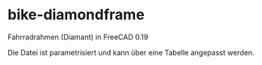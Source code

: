# bike-diamondframe
Fahrradrahmen (Diamant) in FreeCAD 0.19

Die Datei ist parametrisiert und kann über eine Tabelle angepasst werden.

